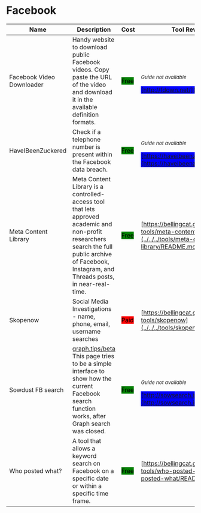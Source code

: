 # Facebook

| Name | Description | Cost | Tool Review and Guide |
| --- | --- | --- | --- |
| Facebook Video Downloader | Handy website to download public Facebook videos. Copy paste the URL of the video and download it in the available definition formats. | <mark style="background-color:green;">Free</mark> | <p><sub><em>Guide not available</em></sub></p><mark style="background-color:blue;"> [http://fdown.net/](http://fdown.net/) </mark> |
| HaveIBeenZuckered | Check if a telephone number is present within the Facebook data breach. | <mark style="background-color:green;">Free</mark> | <p><sub><em>Guide not available</em></sub></p><mark style="background-color:blue;"> [https://haveibeenzuckered.com/](https://haveibeenzuckered.com/) </mark> |
| Meta Content Library | Meta Content Library is a controlled-access tool that lets approved academic and non-profit researchers search the full public archive of Facebook, Instagram, and Threads posts, in near-real-time. | <mark style="background-color:green;">Free</mark> | [https://bellingcat.gitbook.io/toolkit/more/all-tools/meta-content-library](../../../tools/meta-content-library/README.md) |
| Skopenow | Social Media Investigations - name, phone, email, username searches | <mark style="background-color:red;">Paid</mark> | [https://bellingcat.gitbook.io/toolkit/more/all-tools/skopenow](../../../tools/skopenow/README.md) |
| Sowdust FB search | [graph.tips/beta](http://graph.tips/beta) This page tries to be a simple interface to show how the current Facebook search function works, after Graph search was closed. | <mark style="background-color:green;">Free</mark> | <p><sub><em>Guide not available</em></sub></p><mark style="background-color:blue;"> [http://sowsearch.info](http://sowsearch.info) </mark> |
| Who posted what? | A tool that allows a keyword search on Facebook on a specific date or within a specific time frame. | <mark style="background-color:green;">Free</mark> | [https://bellingcat.gitbook.io/toolkit/more/all-tools/who-posted-what](../../../tools/who-posted-what/README.md) |